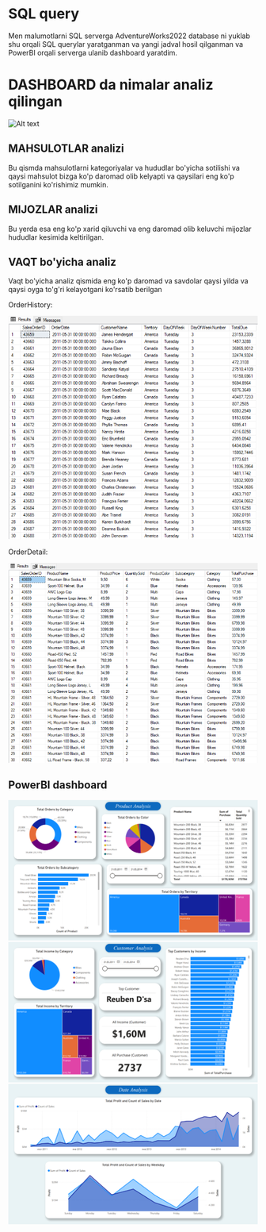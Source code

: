 # SQL query
  Men malumotlarni SQL serverga AdventureWorks2022 database ni yuklab shu orqali SQL querylar yaratganman va yangi jadval hosil qilganman va PowerBI orqali serverga ulanib dashboard yaratdim.
# DASHBOARD da nimalar analiz qilingan
![Alt text](g.gif)

 ## MAHSULOTLAR analizi
  Bu qismda mahsulotlarni kategoriyalar va hududlar bo'yicha sotilishi va qaysi mahsulot bizga ko'p daromad olib kelyapti va qaysilari eng ko'p sotilganini ko'rishimiz mumkin.
 ## MIJOZLAR analizi
  Bu yerda esa eng ko'p xarid qiluvchi va eng daromad olib keluvchi mijozlar hududlar kesimida keltirilgan.
 ## VAQT bo'yicha analiz
  Vaqt bo'yicha analiz qismida eng ko'p daromad va savdolar qaysi yilda va qaysi oyga to'g'ri kelayotgani ko'rsatib berilgan

OrderHistory:

![alt text](table1.png)

OrderDetail:

![alt text](table2.png)

## PowerBI dashboard
![alt text](page1.png)
![alt text](page2.png)
![alt text](page3.png)
